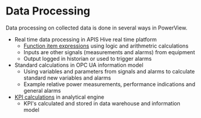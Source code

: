 # Data Processing

Data processing on collected data is done in several ways in PowerView.
- Real time data processing in APIS Hive real time platform
    - [Function item expressions](https://docs.prediktor.com/docs/foundation9/APIS_Hive_Modules/Shared/ItemTypes/65568.html?highlight=function#item-type-function-item) using logic and arithmetric calculations
    - Inputs are other signals (measurements and alarms) from equipment
    - Output logged in historian or used to trigger alarms 
- Standard calculations in OPC UA information model
    - Using variables and parameters from signals and alarms to calculate standard new variables and alarms
    - Example relative power measurements, performance indications and general alarms
- [KPI calculations](../../../Data%20Processing/KPI%20Calculations/KPI%20Calculations.md) in analytical engine
    - KPI's calculated and stored in data warehouse and information model